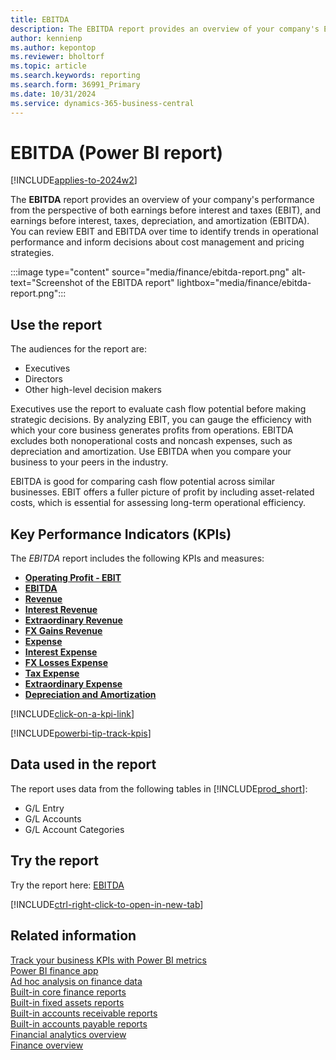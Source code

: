 ```yaml
---
title: EBITDA
description: The EBITDA report provides an overview of your company's EBIT and EBITDA over time.
author: kennienp
ms.author: kepontop
ms.reviewer: bholtorf
ms.topic: article
ms.search.keywords: reporting
ms.search.form: 36991_Primary
ms.date: 10/31/2024
ms.service: dynamics-365-business-central
---
```


# EBITDA (Power BI report)

[!INCLUDE[applies-to-2024w2](includes/applies-to-2024w2.md)]

The **EBITDA** report provides an overview of your company's performance from the perspective of both earnings before interest and taxes (EBIT), and earnings before interest, taxes, depreciation, and amortization (EBITDA). You can review EBIT and EBITDA over time to identify trends in operational performance and inform decisions about cost management and pricing strategies.

:::image type="content" source="media/finance/ebitda-report.png" alt-text="Screenshot of the EBITDA report" lightbox="media/finance/ebitda-report.png":::

## Use the report

The audiences for the report are:

- Executives
- Directors
- Other high-level decision makers

Executives use the report to evaluate cash flow potential before making strategic decisions. By analyzing EBIT, you can gauge the efficiency with which your core business generates profits from operations. EBITDA excludes both nonoperational costs and noncash expenses, such as depreciation and amortization. Use EBITDA when you compare your business to your peers in the industry.

EBITDA is good for comparing cash flow potential across similar businesses. EBIT offers a fuller picture of profit by including asset-related costs, which is essential for assessing long-term operational efficiency.

## Key Performance Indicators (KPIs)

The *EBITDA* report includes the following KPIs and measures: 

- [**Operating Profit - EBIT**](finance-powerbi-kpis.md#-change-in-operating-profit---ebit)
- [**EBITDA**](finance-powerbi-kpis.md#ebitda)
- [**Revenue**](finance-powerbi-kpis.md#revenue)
- [**Interest Revenue**](finance-powerbi-kpis.md#interest-revenue)
- [**Extraordinary Revenue**](finance-powerbi-kpis.md#extraordinary-revenue)
- [**FX Gains Revenue**](finance-powerbi-kpis.md#fx-gains-revenue)
- [**Expense**](finance-powerbi-kpis.md#expense)
- [**Interest Expense**](finance-powerbi-kpis.md#interest-expense)
- [**FX Losses Expense**](finance-powerbi-kpis.md#fx-losses-expense)
- [**Tax Expense**](finance-powerbi-kpis.md#tax-expense)
- [**Extraordinary Expense**](finance-powerbi-kpis.md#extraordinary-expense)
- [**Depreciation and Amortization**](finance-powerbi-kpis.md#depreciation-and-amortization)

[!INCLUDE[click-on-a-kpi-link](includes/click-on-a-kpi-link.md)] 

[!INCLUDE[powerbi-tip-track-kpis](includes/powerbi-tip-track-kpis.md)]

## Data used in the report

The report uses data from the following tables in [!INCLUDE[prod_short](includes/prod_short.md)]:

- G/L Entry
- G/L Accounts
- G/L Account Categories

## Try the report

Try the report here: [EBITDA](https://businesscentral.dynamics.com?page=36991)

[!INCLUDE[ctrl-right-click-to-open-in-new-tab](includes/ctrl-right-click-to-open-in-new-tab.md)]

## Related information

[Track your business KPIs with Power BI metrics](track-kpis-with-power-bi-metrics.md)  
[Power BI finance app](finance-powerbi-app.md)  
[Ad hoc analysis on finance data](ad-hoc-analysis-finance.md)  
[Built-in core finance reports](finance-reports.md)  
[Built-in fixed assets reports](fa-reports.md)  
[Built-in accounts receivable reports](receivables-reports.md)  
[Built-in accounts payable reports](payables-reports.md)  
[Financial analytics overview](bi.md)  
[Finance overview](finance.md)
